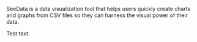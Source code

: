 SeeData is a data visualization tool that helps users quickly create charts and graphs from CSV files so they can harness the visual power of their data.

Test text.